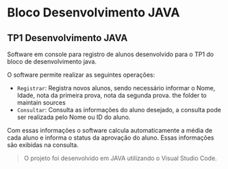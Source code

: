 # Bloco Desenvolvimento JAVA
## TP1 Desenvolvimento JAVA

Software em console para registro de alunos desenvolvido para o TP1 do bloco de desenvolvimento java.

O software permite realizar as seguintes operações:

- `Registrar`: Registra novos alunos, sendo necessário informar o Nome, Idade, nota da primeira prova, nota da segunda prova.
the folder to maintain sources
- `Consultar`: Consulta as informações do aluno desejado, a consulta pode ser realizada pelo Nome ou ID do aluno.

Com essas informações o software calcula automaticamente a média de cada aluno e informa o status da aprovação do aluno. Essas informações são exibidas na consulta.

> O projeto foi desenvolvido em JAVA utilizando o Visual Studio Code.
